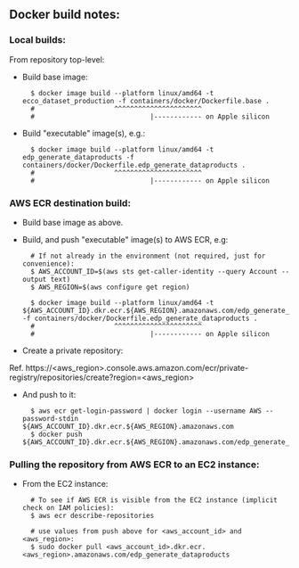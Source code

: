 
## Docker build notes:

### Local builds:

From repository top-level:

- Build base image:

        $ docker image build --platform linux/amd64 -t ecco_dataset_production -f containers/docker/Dockerfile.base .
        #                    ^^^^^^^^^^^^^^^^^^^^^^
        #                             |------------ on Apple silicon


- Build "executable" image(s), e.g.:

        $ docker image build --platform linux/amd64 -t edp_generate_dataproducts -f containers/docker/Dockerfile.edp_generate_dataproducts .
        #                    ^^^^^^^^^^^^^^^^^^^^^^
        #                             |------------ on Apple silicon

### AWS ECR destination build:

- Build base image as above.

- Build, and push "executable" image(s) to AWS ECR, e.g:

        # If not already in the environment (not required, just for convenience):
        $ AWS_ACCOUNT_ID=$(aws sts get-caller-identity --query Account --output text)
        $ AWS_REGION=$(aws configure get region)

        $ docker image build --platform linux/amd64 -t ${AWS_ACCOUNT_ID}.dkr.ecr.${AWS_REGION}.amazonaws.com/edp_generate_dataproducts:latest -f containers/docker/Dockerfile.edp_generate_dataproducts .
        #                    ^^^^^^^^^^^^^^^^^^^^^^
        #                             |------------ on Apple silicon

- Create a private repository:

Ref. https://<aws_region>.console.aws.amazon.com/ecr/private-registry/repositories/create?region=<aws_region>

- And push to it:

        $ aws ecr get-login-password | docker login --username AWS --password-stdin ${AWS_ACCOUNT_ID}.dkr.ecr.${AWS_REGION}.amazonaws.com
        $ docker push ${AWS_ACCOUNT_ID}.dkr.ecr.${AWS_REGION}.amazonaws.com/edp_generate_dataproducts:latest

### Pulling the repository from AWS ECR to an EC2 instance:

- From the EC2 instance:

        # To see if AWS ECR is visible from the EC2 instance (implicit check on IAM policies):
        $ aws ecr describe-repositories

        # use values from push above for <aws_account_id> and <aws_region>:
        $ sudo docker pull <aws_account_id>.dkr.ecr.<aws_region>.amazonaws.com/edp_generate_dataproducts
